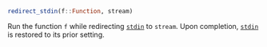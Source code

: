 ```julia
redirect_stdin(f::Function, stream)
```

Run the function `f` while redirecting [`stdin`](@ref) to `stream`. Upon completion, [`stdin`](@ref) is restored to its prior setting.
